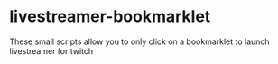 livestreamer-bookmarklet
========================

These small scripts allow you to only click on a bookmarklet to launch livestreamer for twitch
